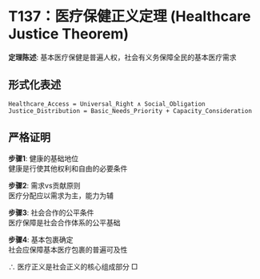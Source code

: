 # T137：医疗保健正义定理 (Healthcare Justice Theorem)  

**定理陈述**: 基本医疗保健是普遍人权，社会有义务保障全民的基本医疗需求  

## 形式化表述  
```
Healthcare_Access = Universal_Right ∧ Social_Obligation  
Justice_Distribution = Basic_Needs_Priority + Capacity_Consideration  
```

## 严格证明  

**步骤1**: 健康的基础地位  
健康是行使其他权利和自由的必要条件  

**步骤2**: 需求vs贡献原则  
医疗分配应以需求为主，能力为辅  

**步骤3**: 社会合作的公平条件  
医疗保障是社会合作体系的公平基础  

**步骤4**: 基本包裹确定  
社会应保障基本医疗包裹的普遍可及性  

∴ 医疗正义是社会正义的核心组成部分 □  